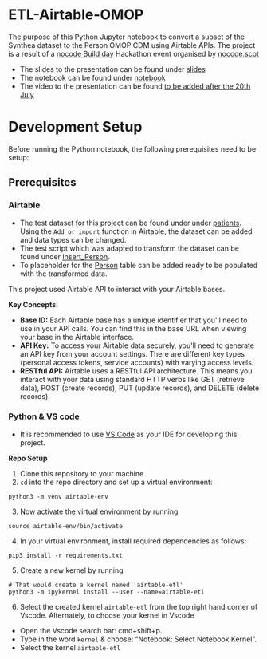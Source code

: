 # ETL-Airtable-OMOP
The purpose of this Python Jupyter notebook to convert a subset of the Synthea dataset to the Person OMOP CDM using Airtable APIs. The project is a result of a [nocode Build day](https://lu.ma/nocodebuildday?tk=euohE8) Hackathon event organised by [nocode.scot](https://www.nocode.scot/)

- The slides to the presentation can be found under [slides](slides)
- The notebook can be found under [notebook](notebook)
- The video to the presentation can be found [to be added after the 20th July ](here)

# Development Setup 
Before running the Python notebook, the following prerequisites need to be setup:

## Prerequisites  

### Airtable 
- The test dataset for this project can be found under under [patients](https://github.com/OHDSI/Tutorial-ETL/blob/master/data/syntheaRaw/patients.csv). Using the ``Add or import`` function in Airtable, the dataset can be added and data types can be changed.
- The test script which was adapted to transform the dataset can be found under [Insert_Person](https://github.com/OHDSI/Tutorial-ETL/blob/master/materials/Implementation/Insert_Person_Lauren.sql).
- To placeholder for the [Person](https://ohdsi.github.io/CommonDataModel/cdm54.html#person) table can be added ready to be populated with the transformed data.

This project used Airtable API to interact with your Airtable bases. 

**Key Concepts:**

- **Base ID:** Each Airtable base has a unique identifier that you'll need to use in your API calls. You can find this in the base URL when viewing your base in the Airtable interface.
- **API Key:** To access your Airtable data securely, you'll need to generate an API key from your account settings. There are different key types (personal access tokens, service accounts) with varying access levels.
- **RESTful API:** Airtable uses a RESTful API architecture. This means you interact with your data using standard HTTP verbs like GET (retrieve data), POST (create records), PUT (update records), and DELETE (delete records).

### Python & VS code
- It is recommended to use [VS Code](https://code.visualstudio.com/) as your IDE for developing this project.

**Repo Setup**
1. Clone this repository to your machine
2. ``cd`` into the repo directory and set up a virtual environment:
```
python3 -m venv airtable-env
```
3. Now activate the virtual environment by running
```
source airtable-env/bin/activate
```
4. In your virtual environment, install required dependencies as follows:
```
pip3 install -r requirements.txt
```
5. Create a new kernel by running
```
# That would create a kernel named 'airtable-etl'
python3 -m ipykernel install --user --name=airtable-etl
```
6. Select the created kernel ``airtable-etl`` from the top right hand corner of Vscode. Alternately, to choose your kernel in Vscode

- Open the Vscode search bar: cmd+shift+p.
- Type in the word ``kernel`` & choose: “Notebook: Select Notebook Kernel”.
- Select the kernel ``airtable-etl``
